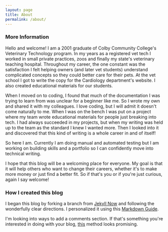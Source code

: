 ```yaml
---
layout: page
title: About
permalink: /about/
---
```


### More Information

Hello and welcome! I am a 2001 graduate of Colby Community College's Veterinary Technology program. In my years as a registered vet tech I worked in small private practices, zoos and finally my state's veterinary teaching hospital. Throughout my career, the one constant was the satisfaction I felt helping owners (and later vet students) understand complicated concepts so they could better care for their pets. At the vet school I got to write the copy for the Cardiology department's website. I also created educational materials for our students. 

When I moved on to coding, I found that much of the documentation I was trying to learn from was unclear for a beginner like me. So I wrote my own and shared it with my colleagues. I love coding, but I will admit it doesn't come naturally to me. When I was on the bench I was put on a project where my team wrote educational materials for people just breaking into tech. I had always succeeded in my projects, but when my writing was held up to the team as the standard I knew I wanted more. Then I looked into it and discovered that this kind of writing is a whole career in and of itself!

So here I am. Currently I am doing manual and automated testing but I am working on building skills and a portfolio so I can confidently move into technical writing. 

I hope that this blog will be a welcoming place for everyone. My goal is that it will help others who want to change their careers, whether it's to make more money or just find a better fit. So if that's you or if you're just curious, again I say welcome!


### How I created this blog

I began this blog by forking a branch from [Jekyll Now](http://github.com/barryclark/jekyll-now/) and following the wonderfully clear directions. I personalized it using this [Markdown Guide](http://www.jekyllnow.com/Markdown-Style-Guide/). 

I'm looking into ways to add a comments section. If that's something you're interested in doing with your blog, [this](https://www.aleksandrhovhannisyan.com/blog/dev/jekyll-comment-system-github-issues/) method looks promising. 

